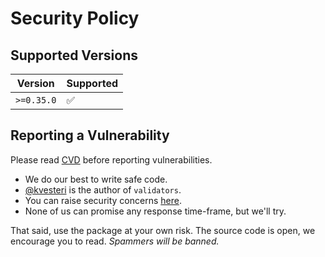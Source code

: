 # Security Policy

## Supported Versions

| Version    | Supported          |
| ---------- | ------------------ |
| `>=0.35.0` | :white_check_mark: |

## Reporting a Vulnerability

Please read [CVD](https://resources.sei.cmu.edu/asset_files/SpecialReport/2017_003_001_503340.pdf) before reporting vulnerabilities.

- We do our best to write safe code.
- [@kvesteri](https://github.com/kvesteri) is the author of `validators`.
- You can raise security concerns [here](https://github.com/python-validators/validators/discussions/categories/security).
- None of us can promise any response time-frame, but we'll try.

That said, use the package at your own risk. The source code is open, we encourage you to read. _Spammers will be banned._
